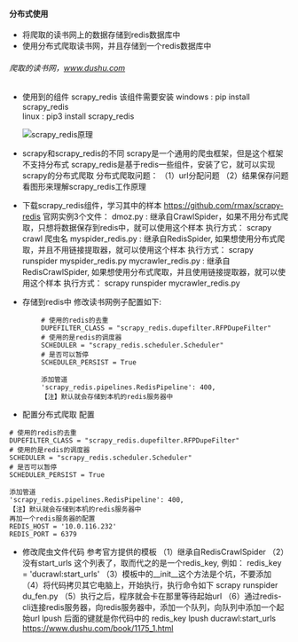 



#### 分布式使用

- 将爬取的读书网上的数据存储到redis数据库中
- 使用分布式爬取读书网，并且存储到一个redis数据库中




######  爬取的读书网，www.dushu.com

- 使用到的组件  scrapy_redis
  该组件需要安装
  	windows : pip install scrapy_redis    
  	linux : pip3 install scrapy_redis

  ![scrapy_redis原理](http://p693ase25.bkt.clouddn.com/Untitled-1-201833018153.png)

- scrapy和scrapy_redis的不同
      scrapy是一个通用的爬虫框架，但是这个框架不支持分布式
        scrapy_redis是基于redis一些组件，安装了它，就可以实现scrapy的分布式爬取
        分布式爬取问题：
      	（1）url分配问题
      	（2）结果保存问题
        看图形来理解scrapy_redis工作原理

- 下载scrapy_redis组件，学习其中的样本
      https://github.com/rmax/scrapy-redis
        官网实例3个文件：
        dmoz.py : 继承自CrawlSpider，如果不用分布式爬取，只想将数据保存到redis中，就可以使用这个样本
      	执行方式： scrapy crawl 爬虫名
        myspider_redis.py : 继承自RedisSpider, 如果想使用分布式爬取，并且不用链接提取器，就可以使用这个样本
      	执行方式： scrapy runspider myspider_redis.py
        mycrawler_redis.py : 继承自RedisCrawlSpider, 如果想使用分布式爬取，并且使用链接提取器，就可以使用这个样本
      	执行方式： scrapy runspider mycrawler_redis.py
- 存储到redis中
  修改读书网例子配置如下:

```
      	# 使用的redis的去重
      	DUPEFILTER_CLASS = "scrapy_redis.dupefilter.RFPDupeFilter"
      	# 使用的是redis的调度器
      	SCHEDULER = "scrapy_redis.scheduler.Scheduler"
      	# 是否可以暂停
      	SCHEDULER_PERSIST = True
      	
      	添加管道
      	'scrapy_redis.pipelines.RedisPipeline': 400,
      	【注】默认就会存储到本机的redis服务器中
```
- 配置分布式爬取
  配置
```
# 使用的redis的去重
DUPEFILTER_CLASS = "scrapy_redis.dupefilter.RFPDupeFilter"
# 使用的是redis的调度器
SCHEDULER = "scrapy_redis.scheduler.Scheduler"
# 是否可以暂停
SCHEDULER_PERSIST = True

添加管道
'scrapy_redis.pipelines.RedisPipeline': 400,
【注】默认就会存储到本机的redis服务器中
再加一个redis服务器的配置
REDIS_HOST = '10.0.116.232'
REDIS_PORT = 6379
```
- 修改爬虫文件代码
  参考官方提供的模板
  （1）继承自RedisCrawlSpider
  （2）没有start_urls 这个列表了，取而代之的是一个redis_key, 例如：
  redis_key = 'ducrawl:start_urls'
  （3）模板中的__init__这个方法是个坑，不要添加
  （4）将代码拷贝其它电脑上，开始执行，执行命令如下
  scrapy runspider du_fen.py
  （5）执行之后，程序就会卡在那里等待起始url
  （6）通过redis-cli连接redis服务器，向redis服务器中，添加一个队列，向队列中添加一个起始url
  lpush 后面的键就是你代码中的  redis_key
  lpush ducrawl:start_urls https://www.dushu.com/book/1175_1.html
















